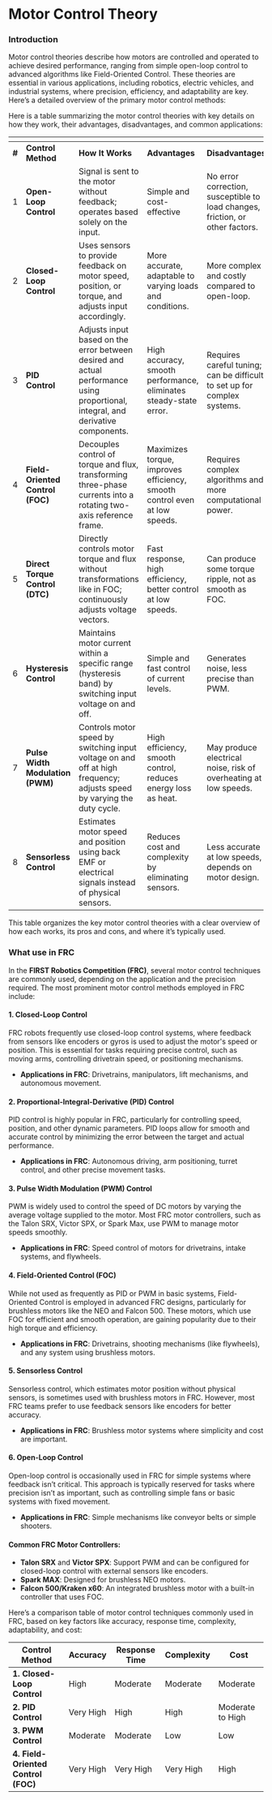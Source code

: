 # Motor Control Theory

### Introduction

Motor control theories describe how motors are controlled and operated to achieve desired performance, ranging from simple open-loop control to advanced algorithms like Field-Oriented Control. These theories are essential in various applications, including robotics, electric vehicles, and industrial systems, where precision, efficiency, and adaptability are key. Here’s a detailed overview of the primary motor control methods:

Here is a table summarizing the motor control theories with key details on how they work, their advantages, disadvantages, and common applications:

<table data-header-hidden data-full-width="true"><thead><tr><th width="59"></th><th width="123"></th><th width="304"></th><th></th><th width="179"></th><th></th></tr></thead><tbody><tr><td><strong>#</strong></td><td><strong>Control Method</strong></td><td><strong>How It Works</strong></td><td><strong>Advantages</strong></td><td><strong>Disadvantages</strong></td><td><strong>Applications</strong></td></tr><tr><td>1</td><td><strong>Open-Loop Control</strong></td><td>Signal is sent to the motor without feedback; operates based solely on the input.</td><td>Simple and cost-effective</td><td>No error correction, susceptible to load changes, friction, or other factors.</td><td>Basic fans, pumps, low-cost devices</td></tr><tr><td>2</td><td><strong>Closed-Loop Control</strong></td><td>Uses sensors to provide feedback on motor speed, position, or torque, and adjusts input accordingly.</td><td>More accurate, adaptable to varying loads and conditions.</td><td>More complex and costly compared to open-loop.</td><td>Robotics, industrial automation, precision drives</td></tr><tr><td>3</td><td><strong>PID Control</strong></td><td>Adjusts input based on the error between desired and actual performance using proportional, integral, and derivative components.</td><td>High accuracy, smooth performance, eliminates steady-state error.</td><td>Requires careful tuning; can be difficult to set up for complex systems.</td><td>Robotics, CNC machines, conveyor systems, precise control in FRC robots</td></tr><tr><td>4</td><td><strong>Field-Oriented Control (FOC)</strong></td><td>Decouples control of torque and flux, transforming three-phase currents into a rotating two-axis reference frame.</td><td>Maximizes torque, improves efficiency, smooth control even at low speeds.</td><td>Requires complex algorithms and more computational power.</td><td>Electric vehicles, drones, high-performance robotics, industrial drives</td></tr><tr><td>5</td><td><strong>Direct Torque Control (DTC)</strong></td><td>Directly controls motor torque and flux without transformations like in FOC; continuously adjusts voltage vectors.</td><td>Fast response, high efficiency, better control at low speeds.</td><td>Can produce some torque ripple, not as smooth as FOC.</td><td>High-performance industrial drives, electric vehicles</td></tr><tr><td>6</td><td><strong>Hysteresis Control</strong></td><td>Maintains motor current within a specific range (hysteresis band) by switching input voltage on and off.</td><td>Simple and fast control of current levels.</td><td>Generates noise, less precise than PWM.</td><td>Applications requiring strict current regulation, some motor drives</td></tr><tr><td>7</td><td><strong>Pulse Width Modulation (PWM)</strong></td><td>Controls motor speed by switching input voltage on and off at high frequency; adjusts speed by varying the duty cycle.</td><td>High efficiency, smooth control, reduces energy loss as heat.</td><td>May produce electrical noise, risk of overheating at low speeds.</td><td>FRC motor controllers, consumer electronics, electric vehicles, robotics</td></tr><tr><td>8</td><td><strong>Sensorless Control</strong></td><td>Estimates motor speed and position using back EMF or electrical signals instead of physical sensors.</td><td>Reduces cost and complexity by eliminating sensors.</td><td>Less accurate at low speeds, depends on motor design.</td><td>Drones, e-bikes, low-cost motor-driven systems, hobbyist robotics</td></tr></tbody></table>

This table organizes the key motor control theories with a clear overview of how each works, its pros and cons, and where it’s typically used.



### What use in FRC

In the **FIRST Robotics Competition (FRC)**, several motor control techniques are commonly used, depending on the application and the precision required. The most prominent motor control methods employed in FRC include:

#### 1. **Closed-Loop Control**

FRC robots frequently use closed-loop control systems, where feedback from sensors like encoders or gyros is used to adjust the motor's speed or position. This is essential for tasks requiring precise control, such as moving arms, controlling drivetrain speed, or positioning mechanisms.

* **Applications in FRC**: Drivetrains, manipulators, lift mechanisms, and autonomous movement.

#### 2. **Proportional-Integral-Derivative (PID) Control**

PID control is highly popular in FRC, particularly for controlling speed, position, and other dynamic parameters. PID loops allow for smooth and accurate control by minimizing the error between the target and actual performance.

* **Applications in FRC**: Autonomous driving, arm positioning, turret control, and other precise movement tasks.

#### 3. **Pulse Width Modulation (PWM) Control**

PWM is widely used to control the speed of DC motors by varying the average voltage supplied to the motor. Most FRC motor controllers, such as the Talon SRX, Victor SPX, or Spark Max, use PWM to manage motor speeds smoothly.

* **Applications in FRC**: Speed control of motors for drivetrains, intake systems, and flywheels.

#### 4. **Field-Oriented Control (FOC)**

While not used as frequently as PID or PWM in basic systems, Field-Oriented Control is employed in advanced FRC designs, particularly for brushless motors like the NEO and Falcon 500. These motors, which use FOC for efficient and smooth operation, are gaining popularity due to their high torque and efficiency.

* **Applications in FRC**: Drivetrains, shooting mechanisms (like flywheels), and any system using brushless motors.

#### 5. **Sensorless Control**

Sensorless control, which estimates motor position without physical sensors, is sometimes used with brushless motors in FRC. However, most FRC teams prefer to use feedback sensors like encoders for better accuracy.

* **Applications in FRC**: Brushless motor systems where simplicity and cost are important.

#### 6. **Open-Loop Control**

Open-loop control is occasionally used in FRC for simple systems where feedback isn’t critical. This approach is typically reserved for tasks where precision isn’t as important, such as controlling simple fans or basic systems with fixed movement.

* **Applications in FRC**: Simple mechanisms like conveyor belts or simple shooters.

#### Common FRC Motor Controllers:

* **Talon SRX** and **Victor SPX**: Support PWM and can be configured for closed-loop control with external sensors like encoders.
* **Spark MAX**: Designed for brushless NEO motors.
* **Falcon 500/Kraken x60**: An integrated brushless motor with a built-in controller that uses FOC.

Here’s a comparison table of motor control techniques commonly used in FRC, based on key factors like accuracy, response time, complexity, adaptability, and cost:

| **Control Method**                  | **Accuracy** | **Response Time** | **Complexity** | **Cost**         |
| ----------------------------------- | ------------ | ----------------- | -------------- | ---------------- |
| **1. Closed-Loop Control**          | High         | Moderate          | Moderate       | Moderate         |
| **2. PID Control**                  | Very High    | High              | High           | Moderate to High |
| **3. PWM Control**                  | Moderate     | Moderate          | Low            | Low              |
| **4. Field-Oriented Control (FOC)** | Very High    | Very High         | Very High      | High             |
